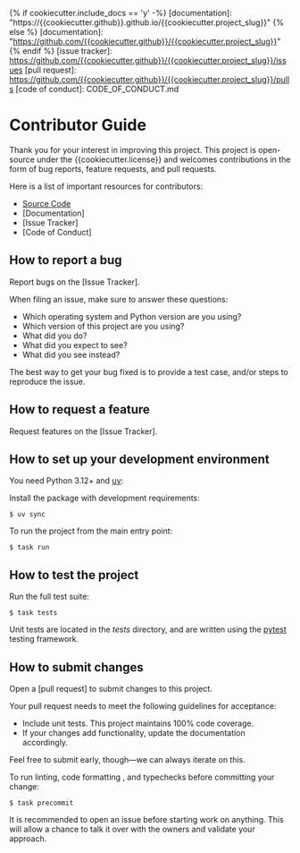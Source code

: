 [source code]: https://github.com/{{cookiecutter.github}}/{{cookiecutter.project_slug}}

{% if cookiecutter.include_docs == 'y' -%}
[documentation]: "https://{{cookiecutter.github}}.github.io/{{cookiecutter.project_slug}}"
{% else %}
[documentation]: "https://github.com/{{cookiecutter.github}}/{{cookiecutter.project_slug}}"
{% endif %}
[issue tracker]: https://github.com/{{cookiecutter.github}}/{{cookiecutter.project_slug}}/issues
[pull request]: https://github.com/{{cookiecutter.github}}/{{cookiecutter.project_slug}}/pulls
[code of conduct]: CODE_OF_CONDUCT.md

# Contributor Guide

Thank you for your interest in improving this project.
This project is open-source under the {{cookiecutter.license}} and
welcomes contributions in the form of bug reports, feature requests, and pull requests.

Here is a list of important resources for contributors:

- [Source Code]
- [Documentation]
- [Issue Tracker]
- [Code of Conduct]

## How to report a bug

Report bugs on the [Issue Tracker].

When filing an issue, make sure to answer these questions:

- Which operating system and Python version are you using?
- Which version of this project are you using?
- What did you do?
- What did you expect to see?
- What did you see instead?

The best way to get your bug fixed is to provide a test case,
and/or steps to reproduce the issue.

## How to request a feature

Request features on the [Issue Tracker].

## How to set up your development environment

You need Python 3.12+ and [uv](https://docs.astral.sh/uv/):

Install the package with development requirements:

```
$ uv sync
```

To run the project from the main entry point:

```
$ task run
```

## How to test the project

Run the full test suite:

```
$ task tests
```

Unit tests are located in the _tests_ directory,
and are written using the [pytest](https://pytest.readthedocs.io/) testing framework.

## How to submit changes

Open a [pull request] to submit changes to this project.

Your pull request needs to meet the following guidelines for acceptance:

- Include unit tests. This project maintains 100% code coverage.
- If your changes add functionality, update the documentation accordingly.

Feel free to submit early, though—we can always iterate on this.

To run linting, code formatting , and typechecks before committing your change:

```
$ task precommit
```

It is recommended to open an issue before starting work on anything.
This will allow a chance to talk it over with the owners and validate your approach.
